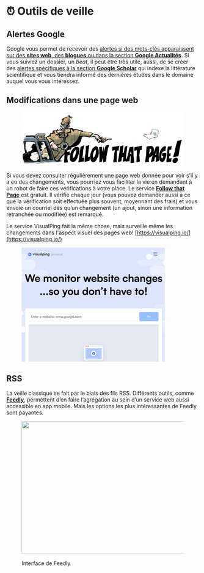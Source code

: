 # ⏰ Outils de veille

## Alertes Google

Google vous permet de recevoir des [alertes si des mots-clés apparaissent sur des **sites web**, des **blogues** ou dans la section **Google Actualités**](https://www.google.ca/alerts). Si vous suiviez un dossier, un _beat_, il peut être très utile, aussi, de se créer des [alertes spécifiques à la section **Google Scholar**](https://scholar.google.ca/scholar\_alerts?view\_op=list\_alerts\&hl=fr) qui indexe la littérature scientifique et vous tiendra informé des dernières études dans le domaine auquel vous vous intéressez.

## Modifications dans une page web

<figure><img src="../.gitbook/assets/suivez.jpg" alt=""><figcaption></figcaption></figure>

Si vous devez consulter régulièrement une page web donnée pour voir s’il y a eu des changements, vous pourriez vous faciliter la vie en demandant à un robot de faire ces vérifications à votre place. Le service [**Follow that Page**](https://www.followthatpage.com/) est gratuit. Il vérifie chaque jour (vous pouvez demander aussi à ce que la vérification soit effectuée plus souvent, moyennant des frais) et vous envoie un courriel dès qu’un changement (un ajout, sinon une information retranchée ou modifiée) est remarqué.

Le service VisualPing fait la même chose, mais surveille même les changements dans l'aspect visuel des pages web! [https://visualping.io/](https://visualping.io/)

<figure><img src="../.gitbook/assets/visualping.png" alt="" width="375"><figcaption></figcaption></figure>

## RSS

La veille classique se fait par le biais des fils RSS. Différents outils, comme [**Feedly**](https://feedly.com), permettent d’en faire l’agrégation au sein d’un service web aussi accessible en app mobile. Mais les options les plus intéressantes de Feedly sont payantes.

<figure><img src="https://miro.medium.com/v2/resize:fit:1400/1*vNBTMHVcDOFNmD5J3TkxNg.png" alt="" height="347" width="700"><figcaption><p>Interface de Feedly</p></figcaption></figure>
